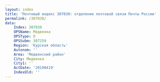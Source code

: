 ```yaml
---
layout: index
title: 'Почтовый индекс 307030: отделение почтовой связи Почты России'
permalink: /307030/
data:
    Index: 307030
    OPSName: Медвенка
    OPSType: О
    OPSSubm: 307259
    Region: 'Курская область'
    Autonom: ''
    Area: 'Медвенский район'
    City: Медвенка
    City1: ''
    ActDate: '20190419'
    IndexOld: ''
---
```

